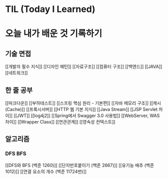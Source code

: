 # TIL (Today I Learned) 
# 오늘 내가 배운 것 기록하기

## 기술 면접

[[개발자 필수 지식]]
[[디자인 패턴]]
[[자료구조]]
[[컴퓨터 구조]]
[[백엔드]]
[[JAVA]]
[[네트워크]]

## 한 줄 공부

[[마크다운]]
[[부하테스트]]
[[스프링 핵심 원리 - 기본편]]
[[자바 메모리 구조]]
[[캐시 (Cache)]]
[[프록시서버]]
[[HTTP 웹 기본 지식]]
[[Java Stream]]
[[JSP Servlet 차이]]
[[JWT]]
[[log4j2]]
[[Spring에서 Swagger 3.0 사용법]]
[[WebServer, WAS 차이]]
[[Wrapper Class]]
[[연관관계]]
[[영속성 컨텍스트]]

## 알고리즘

### DFS BFS

[[DFS와 BFS (백준 1260)]]
[[단지번호붙이기 (백준 2667)]]
[[유기농 배추 (백준 1012)]]
[[연결 요소의 개수 (백준 11724번)]]
